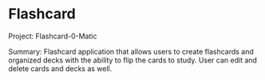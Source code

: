 # Flashcard

Project:  Flashcard-0-Matic


Summary:  Flashcard application that allows users to create flashcards and organized decks with the ability to flip the cards to study. 
User can edit and delete cards and decks as well.

